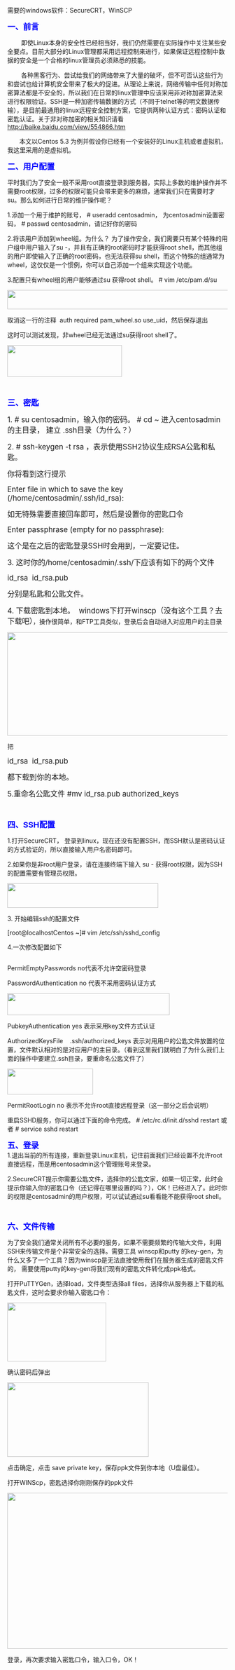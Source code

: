 <!--
author: admin
date: 2009-07-12
title: Linux之路 --- SSH篇
tags: linux,securecrt,ssh,winscp
category: Linux/Unix/BSD
status: publish
summary: 	需要的windows软件：SecureCRT，WinSCP	一、前言	&nbsp;&nbsp;&nbsp;&nbsp;&nbsp;&nbsp;&nbsp; 即使Linux本身的安全性已经相当好，我们仍然需要在实际操作中关注某些安全要点。目前大部分的Linux管理都采用远程控制来
-->

<p>
	需要的windows软件：SecureCRT，WinSCP
</p>

<p>
	<span style="font-size: large"><strong><span style="color: #0000ff">一、前言</span></strong></span>
</p>

<p>
	&nbsp;&nbsp;&nbsp;&nbsp;&nbsp;&nbsp;&nbsp; 即使Linux本身的安全性已经相当好，我们仍然需要在实际操作中关注某些安全要点。目前大部分的Linux管理都采用远程控制来进行，如果保证远程控制中数据的安全是一个合格的linux管理员必须熟悉的技能。
</p>

<p>
	&nbsp;&nbsp;&nbsp;&nbsp;&nbsp;&nbsp;&nbsp; 各种黑客行为、尝试给我们的网络带来了大量的破坏，但不可否认这些行为和尝试也给计算机安全带来了极大的促进。从理论上来说，网络传输中任何对称加密算法都是不安全的，所以我们在日常的linux管理中应该采用非对称加密算法来进行权限验证。SSH是一种加密传输数据的方式（不同于telnet等的明文数据传输），是目前最通用的linux远程安全控制方案，它提供两种认证方式：密码认证和密匙认证。关于非对称加密的相关知识请看 <a href="http://baike.baidu.com/view/554866.htm">http://baike.baidu.com/view/554866.htm</a>
</p>

<p>
	&nbsp;&nbsp;&nbsp;&nbsp;&nbsp;&nbsp; 本文以Centos 5.3 为例并假设你已经有一个安装好的Linux主机或者虚拟机，我这里采用的是虚拟机。<!--more-->
</p>

<p>
	<span style="font-size: large"><strong><span style="color: #0000ff">二、用户配置</span></strong></span>
</p>

<p>
	平时我们为了安全一般不采用root直接登录到服务器，实际上多数的维护操作并不需要root权限，过多的权限可能只会带来更多的麻烦，通常我们只在需要时才su。那么如何进行日常的维护操作呢？
</p>

<p>
	1.添加一个用于维护的账号， # useradd centosadmin， 为centosadmin设置密码， # passwd centosadmin，请记好你的密码
</p>

<p>
	2.将该用户添加到wheel组。为什么？ 为了操作安全，我们需要只有某个特殊的用户组中用户输入了su -，并且有正确的root密码时才能获得root shell，而其他组的用户即使输入了正确的root密码，也无法获得su shell，而这个特殊的组通常为wheel，这仅仅是一个惯例，你可以自己添加一个组来实现这个功能。
</p>

<p>
	3.配置只有wheel组的用户能够通过su 获得root shell。&nbsp;# vim /etc/pam.d/su
</p>

<p>
	<img alt="" height="44" src="/blog/wp-content/uploads/5(1).jpg" width="645" />
</p>

<p>
	取消这一行的注释 &nbsp;auth required pam_wheel.so use_uid，然后保存退出
</p>

<p>
	这时可以测试发现，非wheel已经无法通过su获得root shell了。
</p>

<p>
	<img alt="" height="72" src="/blog/wp-content/uploads/6(1).jpg" width="262" />
</p>

<p>
	&nbsp;
</p>

<p>
	<span style="font-size: large"><strong><span style="color: #0000ff">三、密匙</span></strong></span>
</p>

<p>
	<span style="font-size: larger">1. # su centosadmin，输入你的密码。 # cd ~ 进入centosadmin的主目录，&nbsp;建立&nbsp;.ssh目录（为什么？）&nbsp;</span>
</p>

<p>
	<span style="font-size: larger">2. #&nbsp;ssh-keygen&nbsp;-t&nbsp;rsa&nbsp;，表示使用SSH2协议生成RSA公匙和私匙。</span>
</p>

<p>
	<span style="font-size: larger">你将看到这行提示&nbsp;&nbsp;</span>
</p>

<p>
	<span style="font-size: larger">Enter file in which to save the key (/home/centosadmin/.ssh/id_rsa): </span>
</p>

<p>
	<span style="font-size: larger">如无特殊需要直接回车即可，然后是设置你的密匙口令</span>
</p>

<p>
	<span style="font-size: larger">Enter passphrase (empty for no passphrase): </span>
</p>

<p>
	<span style="font-size: larger">这个是在之后的密匙登录SSH时会用到，一定要记住。</span>
</p>

<p>
	<span style="font-size: larger">3. 这时你的/home/centosadmin/.ssh/下应该有如下的两个文件</span>
</p>

<p>
	<span style="font-size: larger">id_rsa&nbsp; id_rsa.pub</span>
</p>

<p>
	<span style="font-size: larger">分别是私匙和公匙文件。</span>
</p>

<p>
	<span style="font-size: larger">4. 下载密匙到本地。&nbsp; windows下打开winscp（没有这个工具？去下载吧）</span>，操作很简单，和FTP工具类似，登录后会自动进入对应用户的主目录
</p>

<p>
	<img alt="" height="236" src="/blog/wp-content/uploads/7(1).jpg" width="577" />
</p>

<p>
	把
</p>

<p>
	<span style="font-size: larger">id_rsa&nbsp; id_rsa.pub</span>
</p>

<p>
	<span style="font-size: larger">都下载到你的本地。</span>
</p>

<p>
	<span style="font-size: larger">5.重命名公匙文件 #mv id_rsa.pub authorized_keys</span>
</p>

<p>
	&nbsp;
</p>

<p>
	<span style="font-size: large"><strong><span style="color: #0000ff">四、SSH配置</span></strong></span>
</p>

<p>
	1.打开SecureCRT， 登录到linux，现在还没有配置SSH，而SSH默认是密码认证的方式验证的，所以直接输入用户名密码即可。
</p>

<p>
	2.如果你是非root用户登录，请在连接终端下输入 su - 获得root权限，因为SSH的配置需要有管理员权限。
</p>

<p>
	<img alt="" height="56" src="/blog/wp-content/uploads/1(1).jpg" width="345" />
</p>

<p>
	3. 开始编辑ssh的配置文件
</p>

<p>
	[root@localhostCentos ~]# vim /etc/ssh/sshd_config
</p>

<p>
	4.一次修改配置如下
</p>

<p>
	<img alt="" src="/blog/wp-content/uploads/2(1).jpg" />
</p>

<p>
	PermitEmptyPasswords no代表不允许空密码登录
</p>

<p>
	PasswordAuthentication no 代表不采用密码认证方式
</p>

<p>
	<img alt="" height="50" src="/blog/wp-content/uploads/3(1).jpg" width="371" />
</p>

<p>
	PubkeyAuthentication yes 表示采用key文件方式认证
</p>

<p>
	AuthorizedKeysFile&nbsp;&nbsp;&nbsp; .ssh/authorized_keys 表示对用用户的公匙文件放置的位置，文件默认相对的是对应用户的主目录。（看到这里我们就明白了为什么我们上面的操作中要建立.ssh目录，要重命名公匙文件了）
</p>

<p>
	<img alt="" height="59" src="/blog/wp-content/uploads/4(1).jpg" width="196" />
</p>

<p>
	PermitRootLogin no 表示不允许root直接远程登录（这一部分之后会说明）
</p>

<p>
	重启SSHD服务，你可以通过下面的命令完成。 # /etc/rc.d/init.d/sshd restart 或者 # service sshd restart
</p>

<p>
	<strong><span style="font-size: large"><span style="color: #0000ff">五、登录</span></span></strong><br />
	1.退出当前的所有连接，重新登录Linux主机，记住前面我们已经设置不允许root直接远程，而是用centosadmin这个管理账号来登录。
</p>

<p>
	2.SecureCRT提示你需要公匙文件，选择你的公匙文家，如果一切正常，此时会提示你输入你的密匙口令（还记得在哪里设置的吗？），OK！已经进入了。此时你的权限是centosadmin的用户权限，可以试试通过su看看能不能获得root shell。
</p>

<p>
	&nbsp;
</p>

<p>
	<strong><span style="color: #0000ff"><span style="font-size: large">六、文件传输</span></span></strong>
</p>

<p>
	为了安全我们通常关闭所有不必要的服务，如果不需要频繁的传输大文件，利用SSH来传输文件是个非常安全的选择。需要工具 winscp和putty 的key-gen，为什么又多了一个工具？因为winscp是无法直接使用我们在服务器生成的密匙文件的， 需要使用putty的key-gen将我们现有的密匙文件转化成ppk格式。
</p>

<p>
	打开PuTTYGen，选择load，文件类型选择all files，选择你从服务器上下载的私匙文件，这时会要求你输入密匙口令：
</p>

<p>
	<img alt="" height="134" src="/blog/wp-content/uploads/20090712001.jpg" width="226" />
</p>

<p>
	确认密码后弹出
</p>

<p>
	<img alt="" height="170" src="/blog/wp-content/uploads/20090712002.jpg" width="323" />
</p>

<p>
	点击确定，点击 save private key，保存ppk文件到你本地（U盘最佳）。
</p>

<p>
	打开WINScp，密匙选择你刚刚保存的ppk文件
</p>

<p>
	<img alt="" height="356" src="/blog/wp-content/uploads/20090712003.jpg" width="520" />
</p>

<p>
	登录，再次要求输入密匙口令，输入口令，OK！
</p>
